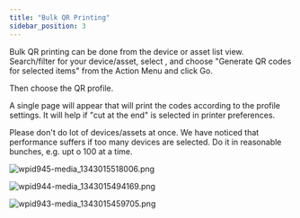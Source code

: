 ```yaml
---
title: "Bulk QR Printing"
sidebar_position: 3
---
```


Bulk QR printing can be done from the device or asset list view.  
Search/filter for your device/asset, select , and choose "Generate QR codes for selected items" from the Action Menu and click Go.

Then choose the QR profile.

A single page will appear that will print the codes according to the profile settings. It will help if "cut at the end" is selected in printer preferences.

Please don't do lot of devices/assets at once. We have noticed that performance suffers if too many devices are selected. Do it in reasonable bunches, e.g. upt o 100 at a time.

![wpid945-media_1343015518006.png](/assets/images/wpid945-media_1343015518006.png)

![wpid944-media_1343015494169.png](/assets/images/wpid944-media_1343015494169.png)

![wpid943-media_1343015459705.png](/assets/images/wpid943-media_1343015459705.png)
